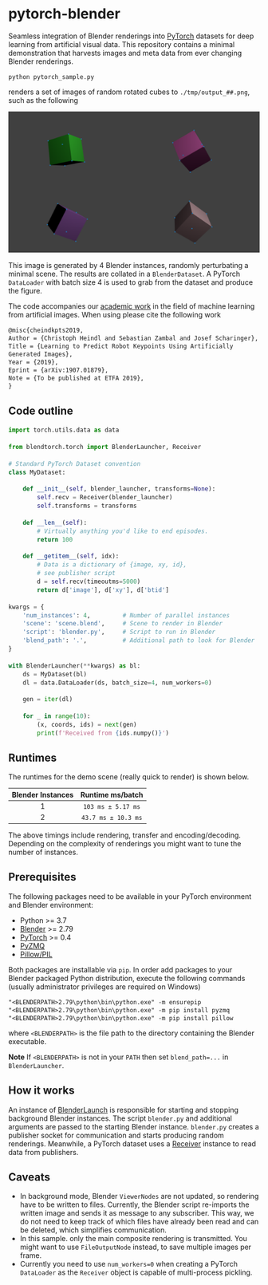 # pytorch-blender

Seamless integration of Blender renderings into [PyTorch](http://pytorch.org) datasets for deep learning from artificial visual data. This repository contains a minimal demonstration that harvests images and meta data from ever changing Blender renderings.

```
python pytorch_sample.py
```
renders a set of images of random rotated cubes to `./tmp/output_##.png`, such as the following

![](etc/result.png)

This image is generated by 4 Blender instances, randomly perturbating a minimal scene. The results are collated in a `BlenderDataset`. A PyTorch `DataLoader` with batch size 4 is used to grab from the dataset and produce the figure.

The code accompanies our [academic work](https://arxiv.org/abs/1907.01879) in the field of machine learning from artificial images. When using please cite the following work
```
@misc{cheindkpts2019,
Author = {Christoph Heindl and Sebastian Zambal and Josef Scharinger},
Title = {Learning to Predict Robot Keypoints Using Artificially Generated Images},
Year = {2019},
Eprint = {arXiv:1907.01879},
Note = {To be published at ETFA 2019},
}
```

## Code outline
```Python
import torch.utils.data as data

from blendtorch.torch import BlenderLauncher, Receiver

# Standard PyTorch Dataset convention
class MyDataset:

    def __init__(self, blender_launcher, transforms=None):
        self.recv = Receiver(blender_launcher)
        self.transforms = transforms

    def __len__(self):
        # Virtually anything you'd like to end episodes.
        return 100 

    def __getitem__(self, idx):        
        # Data is a dictionary of {image, xy, id}, 
        # see publisher script
        d = self.recv(timeoutms=5000)   
        return d['image'], d['xy'], d['btid']

kwargs = {
    'num_instances': 4,         # Number of parallel instances
    'scene': 'scene.blend',     # Scene to render in Blender
    'script': 'blender.py',     # Script to run in Blender
    'blend_path': '.',          # Additional path to look for Blender
}

with BlenderLauncher(**kwargs) as bl:        
    ds = MyDataset(bl)        
    dl = data.DataLoader(ds, batch_size=4, num_workers=0)

    gen = iter(dl)

    for _ in range(10):
        (x, coords, ids) = next(gen)
        print(f'Received from {ids.numpy()}')        
```

## Runtimes

The runtimes for the demo scene (really quick to render) is shown below.

| Blender Instances  | Runtime ms/batch  |
|:-:|:-:|
| 1  | `103 ms ± 5.17 ms`  |
| 2  | `43.7 ms ± 10.3 ms` |

The above timings include rendering, transfer and encoding/decoding. Depending on the complexity of renderings you might want to tune the number of instances.

## Prerequisites
The following packages need to be available in your PyTorch environment and Blender environment:
 - Python >= 3.7
 - [Blender](https://www.blender.org/) >= 2.79
 - [PyTorch](http://pytorch.org) >= 0.4
 - [PyZMQ](https://pyzmq.readthedocs.io/en/latest/)
 - [Pillow/PIL](https://pillow.readthedocs.io/en/stable/installation.html)

Both packages are installable via `pip`. In order add packages to your Blender packaged Python distribution, execute the following commands (usually administrator privileges are required on Windows)

```
"<BLENDERPATH>2.79\python\bin\python.exe" -m ensurepip
"<BLENDERPATH>2.79\python\bin\python.exe" -m pip install pyzmq
"<BLENDERPATH>2.79\python\bin\python.exe" -m pip install pillow
```
where `<BLENDERPATH>` is the file path to the directory containing the Blender executable.

**Note** If `<BLENDERPATH>` is not in your `PATH` then set `blend_path=...` in `BlenderLauncher`.

## How it works
An instance of [BlenderLaunch](blendtorch/launcher.py) is responsible for starting and stopping background Blender instances. The script `blender.py` and additional arguments are passed to the starting Blender instance. `blender.py` creates a publisher socket for communication and starts producing random renderings. Meanwhile, a PyTorch dataset uses a [Receiver](blendtorch/receiver.py) instance to read data from publishers.

## Caveats
- In background mode, Blender `ViewerNodes` are not updated, so rendering have to be written to files. Currently, the Blender script re-imports the written image and sends it as message to any subscriber. This way, we do not need to keep track of which files have already been read and can be deleted, which simplifies communication.
- In this sample. only the main composite rendering is transmitted. You might want to use `FileOutputNode` instead, to save multiple images per frame.
- Currently you need to use `num_workers=0` when creating a PyTorch `DataLoader` as the `Receiver` object is capable of multi-process pickling.


